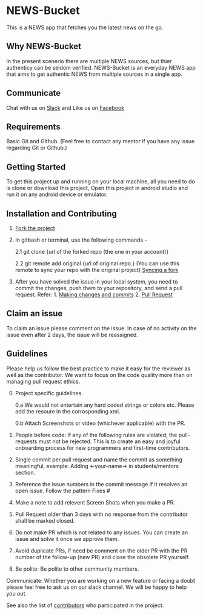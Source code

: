 # NEWS-Bucket
 This is a NEWS app that fetches you the latest news on the go.

## Why NEWS-Bucket

In the present scenerio there are multiple NEWS sources, but thier authenticy can be seldom verified. NEWS-Bucket is an everyday NEWS app that aims to get authentic NEWS from multiple sources in a single app.

## Communicate
Chat with us on [Slack](https://opencodeiiita.slack.com/) and Like us on [Facebook](https://www.facebook.com/opencodeiiita/)

## Requirements
Basic Git and Github. (Feel free to contact any mentor if you have any issue regarding Git or Github.)

## Getting Started

To get this project up and running on your local machine, all you need to do is clone or download this project, Open this project in android studio and run it on any android device or emulator.

## Installation and Contributing

1. [Fork the project](https://help.github.com/articles/fork-a-repo/#step-2-create-a-local-clone-of-your-fork)
2. In gitbash or terminal, use the following commands - 

   2.1 git clone {url of the forked repo (the one in your account)}
   
   2.2 git remote add original {url of original repo.}
       (You can use this remote to sync your repo with the original project) [Syncing a fork](https://help.github.com/articles/syncing-a-fork/)
3. After you have solved the issue in your local system, you need to commit the changes, push them to your repository,
   and send a pull request. Refer: 1. [Making changes and commits](https://dont-be-afraid-to-commit.readthedocs.io/en/latest/git/commandlinegit.html#commit-your-changes)
   2. [Pull Request](https://help.github.com/articles/about-pull-requests/)

## Claim an issue
To claim an issue please comment on the issue. In case of no activity on the issue even after 2 days, the issue will be reassigned.

## Guidelines

Please help us follow the best practice to make it easy for the reviewer as well as the contributor. We want to focus on the code quality more than on managing pull request ethics.

0. Project specific guidelines. 

	0.a We would not entertain any hard coded strings or colors etc. Please add the resoure in the corrosponding xml.

	0.b Attach Screenshots or video (whichever applicable) with the PR. 

1. People before code: If any of the following rules are violated, the pull-requests must not be rejected. This is to create an easy and joyful onboarding process for new programmers and first-time contributors.

2. Single commit per pull request and name the commit as something meaningful, example: Adding <-your-name-> in students/mentors section.

3. Reference the issue numbers in the commit message if it resolves an open issue. Follow the pattern Fixes #

4. Make a note to add relevent Screen Shots when you make a PR.

5. Pull Request older than 3 days with no response from the contributor shall be marked closed.

6. Do not make PR which is not related to any issues. You can create an issue and solve it once we approve them.

7. Avoid duplicate PRs, if need be comment on the older PR with the PR number of the follow-up (new PR) and close the obsolete PR yourself.

8. Be polite: Be polite to other community members.

Communicate: Whether you are working on a new feature or facing a doubt please feel free to ask us on our slack channel. We will be happy to help you out.


See also the list of [contributors](https://github.com/opencodeiiita/NEWS-Bucket/graphs/contributors) who participated in the project.
